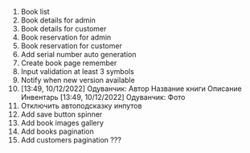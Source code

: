 1. Book list 
2. Book details for admin
3. Book details for customer
4. Book reservation for admin
5. Book reservation for customer
6. Add serial number auto generation
7. Create book page remember
8. Input validation at least 3 symbols
9. Notify when new version available
10. [13:49, 10/12/2022] Одуванчик: Автор
    Название книги
    Описание
    Инвентарь
    [13:49, 10/12/2022] Одуванчик: Фото 
11. Отключить автоподсказку инпутов 
12. Add save button spinner 
13. Add book images gallery
14. Add books pagination
15. Add customers pagination ???
